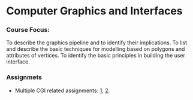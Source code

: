 # Computer Graphics and Interfaces

### Course Focus:
To describe the graphics pipeline and to identify their implications.
To list and describe the basic techniques for modelling based on polygons and attributes of vertices.
To identify the basic principles in building the user interface. 

### Assignmets
* Multiple CGI related assignments: [1](https://github.com/ptalmeida/UniveristyProjects/blob/master/05_Semester/CGI/SceneGraph/p10-3-start.html), [2](https://github.com/ptalmeida/UniveristyProjects/blob/master/05_Semester/CGI/SceneGraph/p10-1-start.html).